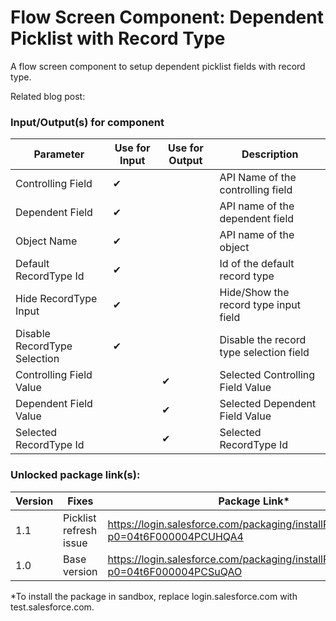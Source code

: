 # Flow Screen Component: Dependent Picklist with Record Type
A flow screen component to setup dependent picklist fields with record type.

Related blog post: <TODO>


### Input/Output(s) for component
|Parameter	               |Use for Input	   |Use for Output	   |Description 
|-|-|-|-|
| Controlling Field | ✔ |  | API Name of the controlling field |
| Dependent Field | ✔ |  | API name of the dependent field |
| Object Name | ✔ |  | API name of the object |
| Default RecordType Id | ✔ |  | Id of the default record type |
| Hide RecordType Input | ✔ |  | Hide/Show the record type input field |
| Disable RecordType Selection | ✔ |  | Disable the record type selection field |
| Controlling Field Value |  | ✔ | Selected Controlling Field Value |
| Dependent Field Value |  | ✔ | Selected Dependent Field Value |
| Selected RecordType Id |  | ✔ | Selected RecordType Id |

### Unlocked package link(s): 

| Version | Fixes |Package Link*	    
|-|-|-|
| 1.1 | Picklist refresh issue | https://login.salesforce.com/packaging/installPackage.apexp?p0=04t6F000004PCUHQA4 |
| 1.0 | Base version | https://login.salesforce.com/packaging/installPackage.apexp?p0=04t6F000004PCSuQAO |

*To install the package in sandbox, replace login.salesforce.com with test.salesforce.com.